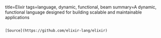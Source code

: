 title=Elixir
tags=language, dynamic, functional, beam
summary=A dynamic, functional language designed for building scalable and maintainable applications
~~~~~~

[Source](https://github.com/elixir-lang/elixir)

